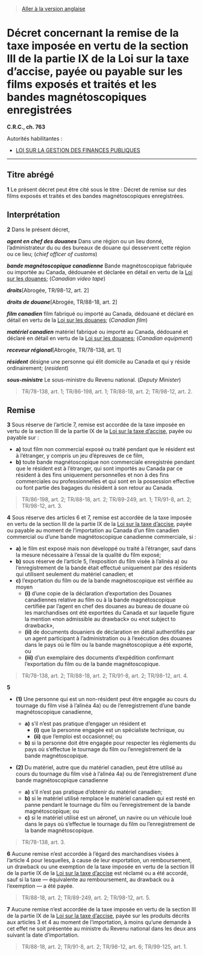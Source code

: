> [Aller à la version anglaise](/en/Regulations/Consolidated%20Regulations%20of%20Canada/701-800/C.R.C.,%20c.%20763.md)

# Décret concernant la remise de la taxe imposée en vertu de la section III de la partie IX de la Loi sur la taxe d’accise, payée ou payable sur les films exposés et traités et les bandes magnétoscopiques enregistrées

**C.R.C., ch. 763**

Autorités habilitantes : 
- [LOI SUR LA GESTION DES FINANCES PUBLIQUES](/fr/Lois/Lois%20révisées%20du%20Canada/F/F-11.md)

----------



## Titre abrégé


**1** Le présent décret peut être cité sous le titre : Décret de remise sur des films exposés et traités et des bandes magnétoscopiques enregistrées.




## Interprétation


**2** Dans le présent décret,

***agent en chef des douanes*** Dans une région ou un lieu donné, l’administrateur du ou des bureaux de douane qui desservent cette région ou ce lieu; (*chief officer of customs*)

***bande magnétoscopique canadienne*** Bande magnétoscopique fabriquée ou importée au Canada, dédouanée et déclarée en détail en vertu de la [Loi sur les douanes](/fr/Lois/Lois%20du%20Canada/1985/ch.%201%20(2e%20suppl.).md); (*Canadian video tape*)

***droits***[Abrogée, TR/98-12, art. 2]

***droits de douane***[Abrogée, TR/88-18, art. 2]

***film canadien*** film fabriqué ou importé au Canada, dédouané et déclaré en détail en vertu de la [Loi sur les douanes](/fr/Lois/Lois%20du%20Canada/1985/ch.%201%20(2e%20suppl.).md); (*Canadian film*)

***matériel canadien*** matériel fabriqué ou importé au Canada, dédouané et déclaré en détail en vertu de la [Loi sur les douanes](/fr/Lois/Lois%20du%20Canada/1985/ch.%201%20(2e%20suppl.).md); (*Canadian equipment*)

***receveur régional***[Abrogée, TR/78-138, art. 1]

***résident*** désigne une personne qui élit domicile au Canada et qui y réside ordinairement; (*resident*)

***sous-ministre*** Le sous-ministre du Revenu national. (*Deputy Minister*) 
> TR/78-138, art. 1; TR/86-198, art. 1; TR/88-18, art. 2; TR/98-12, art. 2.





## Remise


**3** Sous réserve de l’article 7, remise est accordée de la taxe imposée en vertu de la section III de la partie IX de la [Loi sur la taxe d’accise](/fr/Lois/Lois%20révisées%20du%20Canada/E/E-15.md), payée ou payable sur :
- **a)** tout film non commercial exposé ou traité pendant que le résident est à l’étranger, y compris un jeu d’épreuves de ce film,
- **b)** toute bande magnétoscopique non commerciale enregistrée pendant que le résident est à l’étranger,
qui sont importés au Canada par ce résident à des fins uniquement personnelles et non à des fins commerciales ou professionnelles et qui sont en la possession effective ou font partie des bagages du résident à son retour au Canada.
> TR/86-198, art. 2; TR/88-18, art. 2; TR/89-249, art. 1; TR/91-8, art. 2; TR/98-12, art. 3.




**4** Sous réserve des articles 6 et 7, remise est accordée de la taxe imposée en vertu de la section III de la partie IX de la [Loi sur la taxe d’accise](/fr/Lois/Lois%20révisées%20du%20Canada/E/E-15.md), payée ou payable au moment de l’importation au Canada d’un film canadien commercial ou d’une bande magnétoscopique canadienne commerciale, si :
- **a)** le film est exposé mais non développé ou traité à l’étranger, sauf dans la mesure nécessaire à l’essai de la qualité du film exposé;
- **b)** sous réserve de l’article 5, l’exposition du film visée à l’alinéa a) ou l’enregistrement de la bande était effectué uniquement par des résidents qui utilisent seulement du matériel canadien; et
- **c)** l’exportation du film ou de la bande magnétoscopique est vérifiée au moyen
	- **(i)** d’une copie de la déclaration d’exportation des Douanes canadiennes relative au film ou à la bande magnétoscopique certifiée par l’agent en chef des douanes au bureau de douane où les marchandises ont été exportées du Canada et sur laquelle figure la mention «non admissible au drawback» ou «not subject to drawback»,
	- **(ii)** de documents douaniers de déclaration en détail authentifiés par un agent participant à l’administration ou à l’exécution des douanes dans le pays où le film ou la bande magnétoscopique a été exporté, ou
	- **(iii)** d’un exemplaire des documents d’expédition confirmant l’exportation du film ou de la bande magnétoscopique.
> TR/78-138, art. 2; TR/88-18, art. 2; TR/91-8, art. 2; TR/98-12, art. 4.




**5** 

- **(1)** Une personne qui est un non-résident peut être engagée au cours du tournage du film visé à l’alinéa 4a) ou de l’enregistrement d’une bande magnétoscopique canadienne,
	- **a)** s’il n’est pas pratique d’engager un résident et
		- **(i)** que la personne engagée est un spécialiste technique, ou
		- **(ii)** que l’emploi est occasionnel; ou
	- **b)** si la personne doit être engagée pour respecter les règlements du pays où s’effectue le tournage du film ou l’enregistrement de la bande magnétoscopique.

- **(2)** Du matériel, autre que du matériel canadien, peut être utilisé au cours du tournage du film visé à l’alinéa 4a) ou de l’enregistrement d’une bande magnétoscopique canadienne
	- **a)** s’il n’est pas pratique d’obtenir du matériel canadien;
	- **b)** si le matériel utilisé remplace le matériel canadien qui est resté en panne pendant le tournage du film ou l’enregistrement de la bande magnétoscopique; ou
	- **c)** si le matériel utilisé est un aéronef, un navire ou un véhicule loué dans le pays où s’effectue le tournage du film ou l’enregistrement de la bande magnétoscopique.
> TR/78-138, art. 3.




**6** Aucune remise n’est accordée à l’égard des marchandises visées à l’article 4 pour lesquelles, à cause de leur exportation, un remboursement, un drawback ou une exemption de la taxe imposée en vertu de la section III de la partie IX de la [Loi sur la taxe d’accise](/fr/Lois/Lois%20révisées%20du%20Canada/E/E-15.md) est réclamé ou a été accordé, sauf si la taxe — équivalente au remboursement, au drawback ou à l’exemption — a été payée.
> TR/88-18, art. 2; TR/89-249, art. 2; TR/98-12, art. 5.




**7** Aucune remise n’est accordée de la taxe imposée en vertu de la section III de la partie IX de la [Loi sur la taxe d’accise](/fr/Lois/Lois%20révisées%20du%20Canada/E/E-15.md), payée sur les produits décrits aux articles 3 et 4 au moment de l’importation, à moins qu’une demande à cet effet ne soit présentée au ministre du Revenu national dans les deux ans suivant la date d’importation.
> TR/88-18, art. 2; TR/91-8, art. 2; TR/98-12, art. 6; TR/99-125, art. 1.



